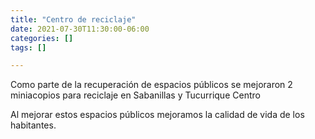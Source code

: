 ```yaml
---
title: "Centro de reciclaje"
date: 2021-07-30T11:30:00-06:00
categories: []
tags: []

---
```

Como parte de la recuperación de espacios públicos se mejoraron 2 miniacopios para reciclaje en Sabanillas y Tucurrique Centro
<!--more-->
Al mejorar estos espacios públicos mejoramos la calidad de vida de los habitantes.
